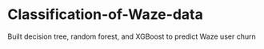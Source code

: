 # Classification-of-Waze-data
Built decision tree, random forest, and XGBoost to predict Waze user churn

